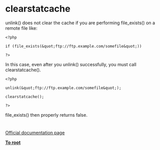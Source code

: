 # clearstatcache





unlink() does not clear the cache if you are performing file_exists() on a remote file like:





```
<?php

if (file_exists(&quot;ftp://ftp.example.com/somefile&quot;))

?>
```




In this case, even after you unlink() successfully, you must call clearstatcache().





```
<?php

unlink(&quot;ftp://ftp.example.com/somefile&quot;);

clearstatcache();

?>
```




file_exists() then properly returns false.

  

#

[Official documentation page](https://www.php.net/manual/en/function.clearstatcache.php)

**[To root](/README.md)**